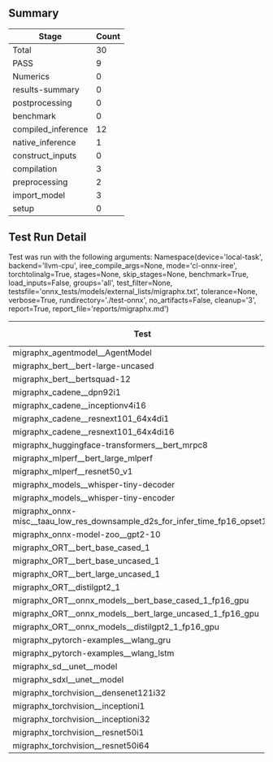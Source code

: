 ## Summary

|Stage|Count|
|--|--|
| Total | 30 |
| PASS | 9 |
| Numerics | 0 |
| results-summary | 0 |
| postprocessing | 0 |
| benchmark | 0 |
| compiled_inference | 12 |
| native_inference | 1 |
| construct_inputs | 0 |
| compilation | 3 |
| preprocessing | 2 |
| import_model | 3 |
| setup | 0 |

## Test Run Detail 
Test was run with the following arguments:
Namespace(device='local-task', backend='llvm-cpu', iree_compile_args=None, mode='cl-onnx-iree', torchtolinalg=True, stages=None, skip_stages=None, benchmark=True, load_inputs=False, groups='all', test_filter=None, testsfile='onnx_tests/models/external_lists/migraphx.txt', tolerance=None, verbose=True, rundirectory='./test-onnx', no_artifacts=False, cleanup='3', report=True, report_file='reports/migraphx.md')

| Test | Exit Status | Mean Benchmark Time (ms) | Notes |
|--|--|--|--|
| migraphx_agentmodel__AgentModel | compilation | None | |
| migraphx_bert__bert-large-uncased | preprocessing | None | |
| migraphx_bert__bertsquad-12 | compiled_inference | None | |
| migraphx_cadene__dpn92i1 | PASS | 472.3481461405754 | |
| migraphx_cadene__inceptionv4i16 | PASS | 26917.54751652479 | |
| migraphx_cadene__resnext101_64x4di1 | PASS | 1017.6023996124663 | |
| migraphx_cadene__resnext101_64x4di16 | PASS | 6433.385484541456 | |
| migraphx_huggingface-transformers__bert_mrpc8 | compilation | None | |
| migraphx_mlperf__bert_large_mlperf | compiled_inference | None | |
| migraphx_mlperf__resnet50_v1 | compiled_inference | None | |
| migraphx_models__whisper-tiny-decoder | compiled_inference | None | |
| migraphx_models__whisper-tiny-encoder | native_inference | None | |
| migraphx_onnx-misc__taau_low_res_downsample_d2s_for_infer_time_fp16_opset11 | import_model | None | |
| migraphx_onnx-model-zoo__gpt2-10 | preprocessing | None | |
| migraphx_ORT__bert_base_cased_1 | compiled_inference | None | |
| migraphx_ORT__bert_base_uncased_1 | compilation | None | |
| migraphx_ORT__bert_large_uncased_1 | compiled_inference | None | |
| migraphx_ORT__distilgpt2_1 | compiled_inference | None | |
| migraphx_ORT__onnx_models__bert_base_cased_1_fp16_gpu | compiled_inference | None | |
| migraphx_ORT__onnx_models__bert_large_uncased_1_fp16_gpu | compiled_inference | None | |
| migraphx_ORT__onnx_models__distilgpt2_1_fp16_gpu | compiled_inference | None | |
| migraphx_pytorch-examples__wlang_gru | compiled_inference | None | |
| migraphx_pytorch-examples__wlang_lstm | compiled_inference | None | |
| migraphx_sd__unet__model | import_model | None | |
| migraphx_sdxl__unet__model | import_model | None | |
| migraphx_torchvision__densenet121i32 | PASS | 2716.302561884125 | |
| migraphx_torchvision__inceptioni1 | PASS | 634.5205344259739 | |
| migraphx_torchvision__inceptioni32 | PASS | 22286.407507956028 | |
| migraphx_torchvision__resnet50i1 | PASS | 275.28637927025557 | |
| migraphx_torchvision__resnet50i64 | PASS | 11429.17001557847 | |
